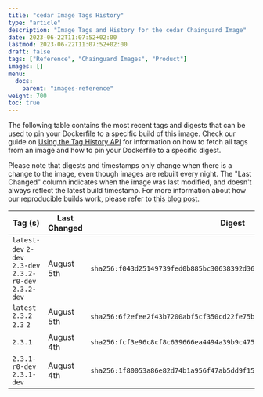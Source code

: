 ```yaml
---
title: "cedar Image Tags History"
type: "article"
description: "Image Tags and History for the cedar Chainguard Image"
date: 2023-06-22T11:07:52+02:00
lastmod: 2023-06-22T11:07:52+02:00
draft: false
tags: ["Reference", "Chainguard Images", "Product"]
images: []
menu:
  docs:
    parent: "images-reference"
weight: 700
toc: true
---
```


The following table contains the most recent tags and digests that can be used to pin your Dockerfile to a specific build of this image. Check our guide on [Using the Tag History API](/chainguard/chainguard-images/using-the-tag-history-api/) for information on how to fetch all tags from an image and how to pin your Dockerfile to a specific digest.

Please note that digests and timestamps only change when there is a change to the image, even though images are rebuilt every night. The "Last Changed" column indicates when the image was last modified, and doesn't always reflect the latest build timestamp. For more information about how our reproducible builds work, please refer to [this blog post](https://www.chainguard.dev/unchained/reproducing-chainguards-reproducible-image-builds).

| Tag (s)                                                    | Last Changed | Digest                                                                    |
|------------------------------------------------------------|--------------|---------------------------------------------------------------------------|
|  `latest-dev` `2-dev` `2.3-dev` `2.3.2-r0-dev` `2.3.2-dev` | August 5th   | `sha256:f043d25149739fed0b885bc30638392d368fa7e76b2591a113346d65f593fcc6` |
|  `latest` `2.3.2` `2.3` `2`                                | August 5th   | `sha256:6f2efee2f43b7200abf5cf350cd22fe75ba6cf1aea5a824fbdc1ad5754808fb0` |
|  `2.3.1`                                                   | August 4th   | `sha256:fcf3e96c8cf8c639666ea4494a39b9c475ac8bdc36c47f4769ffceed600edac2` |
|  `2.3.1-r0-dev` `2.3.1-dev`                                | August 4th   | `sha256:1f80053a86e82d74b1a956f47ab5dd9f1561a01062f7f70251d2c27400ec6eba` |
